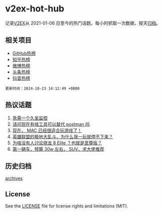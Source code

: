 # v2ex-hot-hub

 记录[V2EX](https://www.v2ex.com/)从 2021-01-06 日至今的热门话题。每小时抓取一次数据，按天[归档](archives)。
 
 ## 相关项目

- [GitHub热榜](https://github.com/snaildev/github-hot-hub)
- [知乎热榜](https://github.com/snaildev/zhihu-hot-hub)
- [微博热榜](https://github.com/snaildev/weibo-hot-hub)
- [头条热榜](https://github.com/snaildev/toutiao-hot-hub)
- [抖音热榜](https://github.com/snaildev/douyin-hot-hub)


 `更新时间：2024-10-23 14:12:49 +0800`

## 热议话题

1. [急需一个久坐监控](https://www.v2ex.com/t/1082707)
1. [请问现在有啥工具可以替代 postman 吗](https://www.v2ex.com/t/1082604)
1. [现在， MAC 已经很适合玩游戏了！](https://www.v2ex.com/t/1082612)
1. [英雄联盟的极地大乱斗，为什么我一玩就停不下来？](https://www.v2ex.com/t/1082579)
1. [为啥没有人讨论骁龙 8 Elite ？也就是至尊版？](https://www.v2ex.com/t/1082562)
1. [第一辆车，预算 30w 左右， SUV，求大佬推荐](https://www.v2ex.com/t/1082813)

## 历史归档

[archives](archives)

## License

See the [LICENSE](LICENSE) file for license rights and limitations (MIT).
